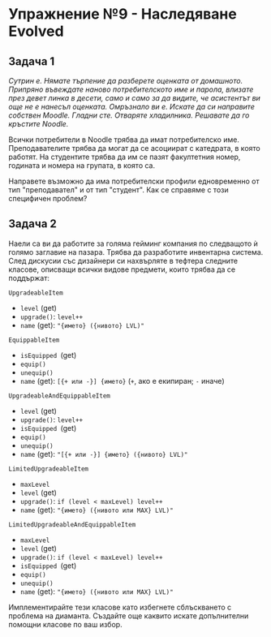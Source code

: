 # Упражнение №9 - Наследяване Evolved

## Задача 1

*Сутрин е. Нямате търпение да разберете оценката от домашното. Припряно въвеждате наново потребителското име и парола, влизате през девет линка в десети, само и само за да видите, че асистентът ви още не е нанесъл оценката. Омръзнало ви е. Искате да си направите собствен Moodle. Гладни сте. Отваряте хладилника. Решавате да го кръстите Noodle.*

Всички потребители в Noodle трябва да имат потребителско име. Преподавателите трябва да могат да се асоциират с катедрата, в която работят. На студентите трябва да им се пазят факултетния номер, годината и номера на групата, в която са.

Направете възможно да има потребителски профили едновременно от тип "преподавател" и от тип "студент". Как се справяме с този специфичен проблем?

## Задача 2

Наели са ви да работите за голяма гейминг компания по следващото ѝ голямо заглавие на пазара. Трябва да разработите инвентарна система. След дискусии със дизайнери си нахвърляте в тефтера следните класове, описващи всички видове предмети, които трябва да се поддържат:

`UpgradeableItem`
- `level` (get)
- `upgrade()`: `level++`
- `name` (get): `"{името} ({нивото} LVL)"`

`EquippableItem`
- `isEquipped `(get)
- `equip()`
- `unequip()`
- `name` (get): `[{+ или -}] {името}` (`+`, ако е екипиран; `-` иначе)

`UpgradeableAndEquippableItem`
- `level` (get)
- `upgrade()`: `level++`
- `isEquipped `(get)
- `equip()`
- `unequip()`
- `name` (get): `"[{+ или -}] {името} ({нивото} LVL)"`

`LimitedUpgradeableItem`
- `maxLevel`
- `level` (get)
- `upgrade()`: `if (level < maxLevel) level++`
- `name` (get): `"{името} ({нивото или MAX} LVL)"`

`LimitedUpgradeableAndEquippableItem`
- `maxLevel`
- `level` (get)
- `upgrade()`: `if (level < maxLevel) level++`
- `isEquipped `(get)
- `equip()`
- `unequip()`
- `name` (get): `"{името} ({нивото или MAX} LVL)"`

Имплементирайте тези класове като избегнете сблъскването с проблема на диаманта. Създайте още каквито искате допълнителни помощни класове по ваш избор.


